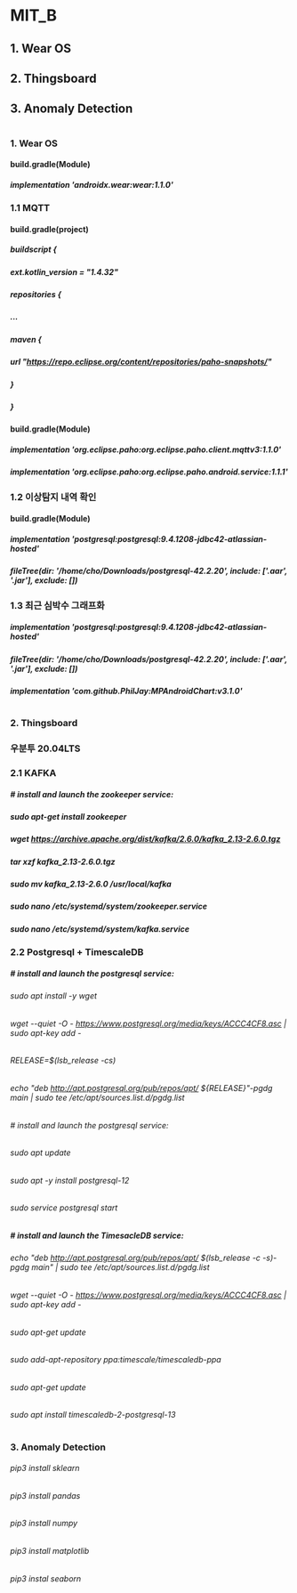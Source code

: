 # MIT_B
## 1. Wear OS
## 2. Thingsboard
## 3. Anomaly Detection
#
### 1. Wear OS
#### build.gradle(Module)
##### implementation 'androidx.wear:wear:1.1.0'
### 1.1 MQTT
#### build.gradle(project)
##### buildscript {
#####    ext.kotlin_version = "1.4.32"
#####    repositories {
#####        ...
#####        maven {
#####            url "https://repo.eclipse.org/content/repositories/paho-snapshots/"
#####        }
#####    }
#### build.gradle(Module)
##### implementation 'org.eclipse.paho:org.eclipse.paho.client.mqttv3:1.1.0'
##### implementation 'org.eclipse.paho:org.eclipse.paho.android.service:1.1.1'
### 1.2 이상탐지 내역 확인
#### build.gradle(Module)
##### implementation 'postgresql:postgresql:9.4.1208-jdbc42-atlassian-hosted'
##### fileTree(dir: '/home/cho/Downloads/postgresql-42.2.20', include: ['.aar', '.jar'], exclude: [])
### 1.3 최근 심박수 그래프화
##### implementation 'postgresql:postgresql:9.4.1208-jdbc42-atlassian-hosted'
##### fileTree(dir: '/home/cho/Downloads/postgresql-42.2.20', include: ['.aar', '.jar'], exclude: [])
##### implementation 'com.github.PhilJay:MPAndroidChart:v3.1.0'
#
### 2. Thingsboard
### 우분투 20.04LTS

### 2.1 KAFKA
##### # install and launch the zookeeper service:
##### sudo apt-get install zookeeper
##### wget https://archive.apache.org/dist/kafka/2.6.0/kafka_2.13-2.6.0.tgz
##### tar xzf kafka_2.13-2.6.0.tgz
##### sudo mv kafka_2.13-2.6.0 /usr/local/kafka
##### sudo nano /etc/systemd/system/zookeeper.service
##### sudo nano /etc/systemd/system/kafka.service

### 2.2 Postgresql + TimescaleDB
##### # install and launch the postgresql service:
###### sudo apt install -y wget
###### wget --quiet -O - https://www.postgresql.org/media/keys/ACCC4CF8.asc | sudo apt-key add -
###### RELEASE=$(lsb_release -cs)
###### echo "deb http://apt.postgresql.org/pub/repos/apt/ ${RELEASE}"-pgdg main | sudo tee  /etc/apt/sources.list.d/pgdg.list
###### # install and launch the postgresql service:
###### sudo apt update
###### sudo apt -y install postgresql-12
###### sudo service postgresql start
##### # install and launch the TimesacleDB service:
###### echo "deb http://apt.postgresql.org/pub/repos/apt/ $(lsb_release -c -s)-pgdg main" | sudo tee /etc/apt/sources.list.d/pgdg.list
###### wget --quiet -O - https://www.postgresql.org/media/keys/ACCC4CF8.asc | sudo apt-key add -
###### sudo apt-get update
###### sudo add-apt-repository ppa:timescale/timescaledb-ppa
###### sudo apt-get update
###### sudo apt install timescaledb-2-postgresql-13

#
### 3. Anomaly Detection
###### pip3 install sklearn
###### pip3 install pandas
###### pip3 install numpy
###### pip3 install matplotlib
###### pip3 instal seaborn
